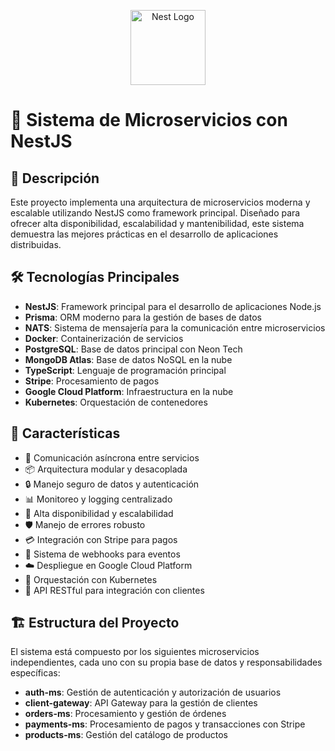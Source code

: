 <p align="center">
  <a href="http://nestjs.com/" target="blank"><img src="https://nestjs.com/img/logo-small.svg" width="120" alt="Nest Logo" /></a>
</p>

# 🚀 Sistema de Microservicios con NestJS

## 📝 Descripción
Este proyecto implementa una arquitectura de microservicios moderna y escalable utilizando NestJS como framework principal. Diseñado para ofrecer alta disponibilidad, escalabilidad y mantenibilidad, este sistema demuestra las mejores prácticas en el desarrollo de aplicaciones distribuidas.

## 🛠 Tecnologías Principales

- **NestJS**: Framework principal para el desarrollo de aplicaciones Node.js
- **Prisma**: ORM moderno para la gestión de bases de datos
- **NATS**: Sistema de mensajería para la comunicación entre microservicios
- **Docker**: Containerización de servicios
- **PostgreSQL**: Base de datos principal con Neon Tech
- **MongoDB Atlas**: Base de datos NoSQL en la nube
- **TypeScript**: Lenguaje de programación principal
- **Stripe**: Procesamiento de pagos
- **Google Cloud Platform**: Infraestructura en la nube
- **Kubernetes**: Orquestación de contenedores

## 🌟 Características

- 🔄 Comunicación asíncrona entre servicios
- 📦 Arquitectura modular y desacoplada
- 🔒 Manejo seguro de datos y autenticación
- 📊 Monitoreo y logging centralizado
- 🚀 Alta disponibilidad y escalabilidad
- 🛡 Manejo de errores robusto
- 💳 Integración con Stripe para pagos
- 🔔 Sistema de webhooks para eventos
- ☁️ Despliegue en Google Cloud Platform
- 🎯 Orquestación con Kubernetes
- 📱 API RESTful para integración con clientes

## 🏗 Estructura del Proyecto

El sistema está compuesto por los siguientes microservicios independientes, cada uno con su propia base de datos y responsabilidades específicas:

- **auth-ms**: Gestión de autenticación y autorización de usuarios
- **client-gateway**: API Gateway para la gestión de clientes
- **orders-ms**: Procesamiento y gestión de órdenes
- **payments-ms**: Procesamiento de pagos y transacciones con Stripe
- **products-ms**: Gestión del catálogo de productos
